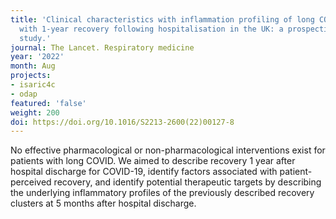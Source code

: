 ```yaml
---
title: 'Clinical characteristics with inflammation profiling of long COVID and association
  with 1-year recovery following hospitalisation in the UK: a prospective observational
  study.'
journal: The Lancet. Respiratory medicine
year: '2022'
month: Aug
projects:
- isaric4c
- odap
featured: 'false'
weight: 200
doi: https://doi.org/10.1016/S2213-2600(22)00127-8
---
```


No effective pharmacological or non-pharmacological interventions exist for patients with long COVID. We aimed to describe recovery 1 year after hospital discharge for COVID-19, identify factors associated with patient-perceived recovery, and identify potential therapeutic targets by describing the underlying inflammatory profiles of the previously described recovery clusters at 5 months after hospital discharge.